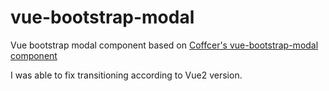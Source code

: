 # vue-bootstrap-modal
Vue bootstrap modal component based on [Coffcer's vue-bootstrap-modal component](https://github.com/Coffcer/vue-bootstrap-modal)

I was able to fix transitioning according to Vue2 version.
